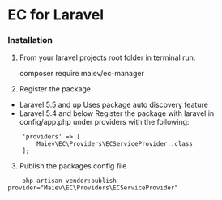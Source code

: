 # EC for Laravel

### Installation

1. From your laravel projects root folder in terminal run:

    composer require maiev/ec-manager

2. Register the package

- Laravel 5.5 and up Uses package auto discovery feature
- Laravel 5.4 and below Register the package with laravel in config/app.php under providers with the following:
```
    'providers' => [
      	Maiev\EC\Providers\ECServiceProvider::class
    ];
```
3. Publish the packages config file
```
    php artisan vendor:publish --provider="Maiev\EC\Providers\ECServiceProvider"
```




